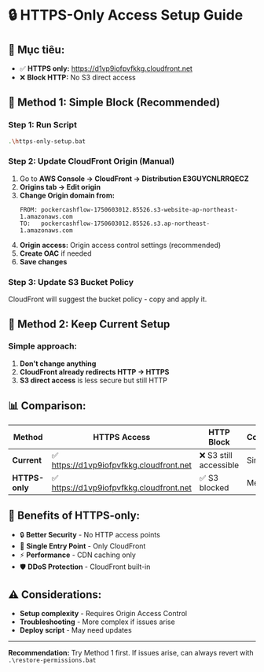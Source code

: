 # 🔒 HTTPS-Only Access Setup Guide

## 🎯 **Mục tiêu:**

- ✅ **HTTPS only:** https://d1vp9iofpvfkkg.cloudfront.net
- ❌ **Block HTTP:** No S3 direct access

## 🔧 **Method 1: Simple Block (Recommended)**

### Step 1: Run Script

```bash
.\https-only-setup.bat
```

### Step 2: Update CloudFront Origin (Manual)

1. Go to **AWS Console → CloudFront → Distribution E3GUYCNLRRQECZ**
2. **Origins tab → Edit origin**
3. **Change Origin domain from:**
   ```
   FROM: pockercashflow-1750603012.85526.s3-website-ap-northeast-1.amazonaws.com
   TO:   pockercashflow-1750603012.85526.s3.ap-northeast-1.amazonaws.com
   ```
4. **Origin access:** Origin access control settings (recommended)
5. **Create OAC** if needed
6. **Save changes**

### Step 3: Update S3 Bucket Policy

CloudFront will suggest the bucket policy - copy and apply it.

## 🔧 **Method 2: Keep Current Setup**

### Simple approach:

1. **Don't change anything**
2. **CloudFront already redirects HTTP → HTTPS**
3. **S3 direct access** is less secure but still HTTP

## 📊 **Comparison:**

| Method         | HTTPS Access                             | HTTP Block             | Complexity |
| -------------- | ---------------------------------------- | ---------------------- | ---------- |
| **Current**    | ✅ https://d1vp9iofpvfkkg.cloudfront.net | ❌ S3 still accessible | Simple     |
| **HTTPS-only** | ✅ https://d1vp9iofpvfkkg.cloudfront.net | ✅ S3 blocked          | Medium     |

## 🚀 **Benefits of HTTPS-only:**

- 🔒 **Better Security** - No HTTP access points
- 🚫 **Single Entry Point** - Only CloudFront
- ⚡ **Performance** - CDN caching only
- 🛡️ **DDoS Protection** - CloudFront built-in

## ⚠️ **Considerations:**

- **Setup complexity** - Requires Origin Access Control
- **Troubleshooting** - More complex if issues arise
- **Deploy script** - May need updates

---

**Recommendation:** Try Method 1 first. If issues arise, can always revert with `.\restore-permissions.bat`
